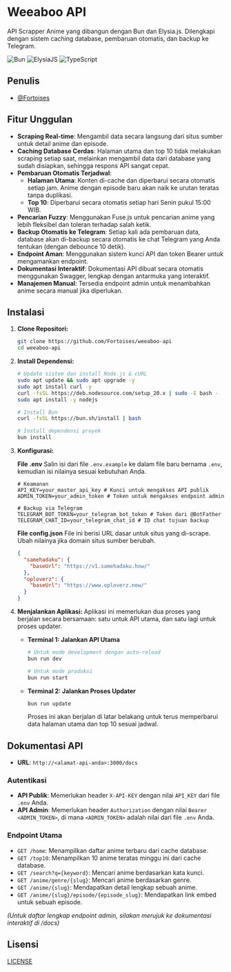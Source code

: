 # Weeaboo API

API Scrapper Anime yang dibangun dengan Bun dan Elysia.js. Dilengkapi dengan sistem caching database, pembaruan otomatis, dan backup ke Telegram.

![Bun](https://img.shields.io/badge/Bun-%23000000.svg?style=for-the-badge&logo=bun)
![ElysiaJS](https://img.shields.io/badge/ElysiaJS-red?style=for-the-badge&logo=elysia)
![TypeScript](https://img.shields.io/badge/TypeScript-blue?style=for-the-badge&logo=typescript)

## Penulis

- [@Fortoises](https://www.github.com/Fortoises)

## Fitur Unggulan

- **Scraping Real-time**: Mengambil data secara langsung dari situs sumber untuk detail anime dan episode.
- **Caching Database Cerdas**: Halaman utama dan top 10 tidak melakukan scraping setiap saat, melainkan mengambil data dari database yang sudah disiapkan, sehingga respons API sangat cepat.
- **Pembaruan Otomatis Terjadwal**:
    - **Halaman Utama**: Konten di-cache dan diperbarui secara otomatis setiap jam. Anime dengan episode baru akan naik ke urutan teratas tanpa duplikasi.
    - **Top 10**: Diperbarui secara otomatis setiap hari Senin pukul 15:00 WIB.
- **Pencarian Fuzzy**: Menggunakan Fuse.js untuk pencarian anime yang lebih fleksibel dan toleran terhadap salah ketik.
- **Backup Otomatis ke Telegram**: Setiap kali ada pembaruan data, database akan di-backup secara otomatis ke chat Telegram yang Anda tentukan (dengan debounce 10 detik).
- **Endpoint Aman**: Menggunakan sistem kunci API dan token Bearer untuk mengamankan endpoint.
- **Dokumentasi Interaktif**: Dokumentasi API dibuat secara otomatis menggunakan Swagger, lengkap dengan antarmuka yang interaktif.
- **Manajemen Manual**: Tersedia endpoint admin untuk menambahkan anime secara manual jika diperlukan.

## Instalasi

1.  **Clone Repositori:**
    ```bash
    git clone https://github.com/Fortoises/weeaboo-api
    cd weeaboo-api
    ```

2.  **Install Dependensi:**
    ```bash
    # Update sistem dan install Node.js & cURL
    sudo apt update && sudo apt upgrade -y
    sudo apt install curl -y
    curl -fsSL https://deb.nodesource.com/setup_20.x | sudo -E bash -
    sudo apt install -y nodejs

    # Install Bun
    curl -fsSL https://bun.sh/install | bash

    # Install dependensi proyek
    bun install
    ```

3.  **Konfigurasi:**

    **File .env**
    Salin isi dari file `.env.example` ke dalam file baru bernama `.env`, kemudian isi nilainya sesuai kebutuhan Anda.
    ```dotenv
    # Keamanan
    API_KEY=your_master_api_key # Kunci untuk mengakses API publik
    ADMIN_TOKEN=your_admin_token # Token untuk mengakses endpoint admin

    # Backup via Telegram
    TELEGRAM_BOT_TOKEN=your_telegram_bot_token # Token dari @BotFather
    TELEGRAM_CHAT_ID=your_telegram_chat_id # ID chat tujuan backup
    ```

    **File config.json**
    File ini berisi URL dasar untuk situs yang di-scrape. Ubah nilainya jika domain situs sumber berubah.
    ```json
    {
      "samehadaku": {
        "baseUrl": "https://v1.samehadaku.how/"
      },
      "oploverz": {
        "baseUrl": "https://www.oploverz.now/"
      }
    }
    ```

4.  **Menjalankan Aplikasi:**
    Aplikasi ini memerlukan dua proses yang berjalan secara bersamaan: satu untuk API utama, dan satu lagi untuk proses updater.

    -   **Terminal 1: Jalankan API Utama**
        ```bash
        # Untuk mode development dengan auto-reload
        bun run dev
        ```
        ```bash
        # Untuk mode produksi
        bun run start
        ```

    -   **Terminal 2: Jalankan Proses Updater**
        ```bash
        bun run update
        ```
        Proses ini akan berjalan di latar belakang untuk terus memperbarui data halaman utama dan top 10 sesuai jadwal.

## Dokumentasi API

-   **URL**: `http://<alamat-api-anda>:3000/docs`

### Autentikasi

-   **API Publik**: Memerlukan header `X-API-KEY` dengan nilai `API_KEY` dari file `.env` Anda.
-   **API Admin**: Memerlukan header `Authorization` dengan nilai `Bearer <ADMIN_TOKEN>`, di mana `<ADMIN_TOKEN>` adalah nilai dari file `.env` Anda.

### Endpoint Utama

-   `GET /home`: Menampilkan daftar anime terbaru dari cache database.
-   `GET /top10`: Menampilkan 10 anime teratas minggu ini dari cache database.
-   `GET /search?q={keyword}`: Mencari anime berdasarkan kata kunci.
-   `GET /anime/genre/{slug}`: Mencari anime berdasarkan genre.
-   `GET /anime/{slug}`: Mendapatkan detail lengkap sebuah anime.
-   `GET /anime/{slug}/episode/{episode_slug}`: Mendapatkan link embed untuk sebuah episode.

*(Untuk daftar lengkap endpoint admin, silakan merujuk ke dokumentasi interaktif di /docs)*

## Lisensi

[LICENSE](https://github.com/Fortoises/weeaboo-api/blob/main/LICENSE)